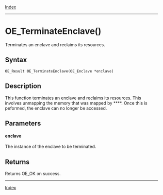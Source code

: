 [Index](index.md)

---
# OE_TerminateEnclave()

Terminates an enclave and reclaims its resources.

## Syntax

    OE_Result OE_TerminateEnclave(OE_Enclave *enclave)
## Description 

This function terminates an enclave and reclaims its resources. This involves unmapping the memory that was mapped by ****. Once this is peformed, the enclave can no longer be accessed.



## Parameters

#### enclave

The instance of the enclave to be terminated.

## Returns

Returns OE_OK on success.

---
[Index](index.md)

